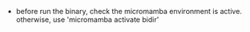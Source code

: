 - before run the binary, check the micromamba environment is active. otherwise, use 'micromamba activate bidir'